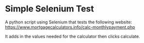 # Simple Selenium Test

A python script using Selenium that tests the following website: https://www.mortgagecalculators.info/calc-monthlypayment.php 

It adds in the values needed for the calculator then clicks calculate.
